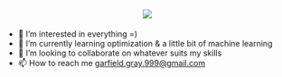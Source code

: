 <h1 align="center">
  <a href="https://git.io/typing-svg">
    <img src="https://readme-typing-svg.herokuapp.com/?lines=Hey,+There:)+👋;I'm+Garfield+Gray...;Student;And+cpp+developer;Nice+to+meet+you!&center=true&size=30&color=fe428e">
  </a>
</h1>



- 👀 I’m interested in everything =)
- 🌱 I’m currently learning optimization & a little bit of machine learning
- 💞️ I’m looking to collaborate on whatever suits my skills
- 📫 How to reach me garfield.gray.999@gmail.com

<!---
garfield-gray/garfield-gray is a ✨ special ✨ repository because its `README.md` (this file) appears on your GitHub profile.
You can click the Preview link to take a look at your changes.
--->
